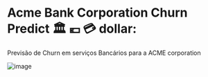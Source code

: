# Acme Bank Corporation Churn Predict :classical_building: :euro: :credit_card: dollar:
Previsão de Churn em serviços Bancários para a ACME corporation


![image](https://user-images.githubusercontent.com/77080184/148253168-e4e8dbd2-0ab5-43ee-b4c4-46f1064b340a.png)
